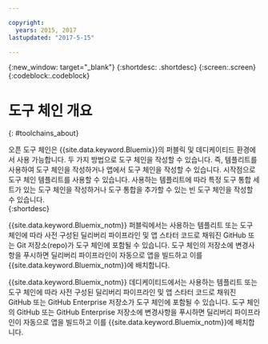 ```yaml
---

copyright:
  years: 2015, 2017
lastupdated: "2017-5-15"

---
```


{:new_window: target="_blank"}
{:shortdesc: .shortdesc}
{:screen:.screen}
{:codeblock:.codeblock}


# 도구 체인 개요   
{: #toolchains_about}  

오픈 도구 체인은 {{site.data.keyword.Bluemix}}의 퍼블릭 및 데디케이티드 환경에서 사용 가능합니다. 두 가지 방법으로 도구 체인을 작성할 수 있습니다. 즉, 템플리트를 사용하여 도구 체인을 작성하거나 앱에서 도구 체인을 작성할 수 있습니다. 시작점으로 도구 체인 템플리트를 사용할 수 있습니다. 사용하는 템플리트에 따라 특정 도구 통합 세트가 있는 도구 체인을 작성하거나 도구 통합을 추가할 수 있는 빈 도구 체인을 작성할 수 있습니다.     
{:shortdesc}

{{site.data.keyword.Bluemix_notm}} 퍼블릭에서는 사용하는 템플리트 또는 도구 체인에 따라 사전 구성된 딜리버리 파이프라인 및 앱 스타터 코드로 채워진 GitHub 또는 Git 저장소(repo)가 도구 체인에 포함될 수 있습니다. 도구 체인의 저장소에 변경사항을 푸시하면 딜리버리 파이프라인이 자동으로 앱을 빌드하고 이를 {{site.data.keyword.Bluemix_notm}}에 배치합니다. 

{{site.data.keyword.Bluemix_notm}} 데디케이티드에서는 사용하는 템플리트 또는 도구 체인에 따라 사전 구성된 딜리버리 파이프라인 및 앱 스타터 코드로 채워진 GitHub 또는 GitHub Enterprise 저장소가 도구 체인에 포함될 수 있습니다. 도구 체인의 GitHub 또는 GitHub Enterprise 저장소에 변경사항을 푸시하면 딜리버리 파이프라인이 자동으로 앱을 빌드하고 이를 {{site.data.keyword.Bluemix_notm}}에 배치합니다. 
